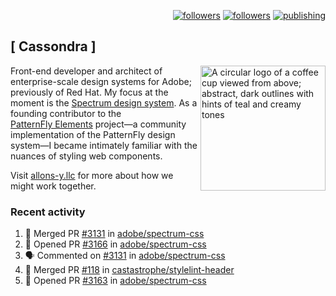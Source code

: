 <p align="right"><a rel="me" href="https://front-end.social/@castastrophe">
    <img alt="followers" title="Follow me on Mastodon" src="https://img.shields.io/mastodon/follow/109297102751309835?domain=https%3A%2F%2Ffront-end.social&label=Follow&logo=mastodon&logoColor=white&style=for-the-badge&labelColor=008080&color=006969"/></a>
  <a href="https://codepen.io/castastrophe/">
    <img alt="followers" title="Follow me on CodePen" src="https://img.shields.io/badge/23-1?color=640464&labelColor=7c007c&style=for-the-badge&logo=codepen&label=Follow"/></a>
<a href="https://castastrophe.medium.com/">
    <img alt="publishing" title="View articles on Medium" src="https://img.shields.io/badge/107-1?color=666&labelColor=444&label=subscribe&logo=medium&logoColor=white&style=for-the-badge"/></a>
</p>

## [&nbsp;Cassondra&nbsp;]

<img align="right" src="https://github-production-user-asset-6210df.s3.amazonaws.com/1840295/253016758-ba468774-1cd3-42c2-8f43-947b5eeb5edf.png" height="200" alt="A circular logo of a coffee cup viewed from above; abstract, dark outlines with hints of teal and creamy tones">

Front-end developer and architect of enterprise-scale design systems for Adobe; previously of Red Hat. My focus at the moment is the [Spectrum design system](https://github.com/adobe/spectrum-css). As a founding contributor to the [PatternFly&nbsp;Elements](https://github.com/patternfly/patternfly-elements) project&mdash;a community implementation of the PatternFly design system&mdash;I became intimately familiar with the nuances of styling web components.

Visit [allons-y.llc](http://allons-y.llc/) for more about how we might work together.

### Recent activity

<!--START_SECTION:activity-->
1. 🎉 Merged PR [#3131](https://github.com/adobe/spectrum-css/pull/3131) in [adobe/spectrum-css](https://github.com/adobe/spectrum-css)
2. 💪 Opened PR [#3166](https://github.com/adobe/spectrum-css/pull/3166) in [adobe/spectrum-css](https://github.com/adobe/spectrum-css)
3. 🗣 Commented on [#3131](https://github.com/adobe/spectrum-css/pull/3131#issuecomment-2376920541) in [adobe/spectrum-css](https://github.com/adobe/spectrum-css)
4. 🎉 Merged PR [#118](https://github.com/castastrophe/stylelint-header/pull/118) in [castastrophe/stylelint-header](https://github.com/castastrophe/stylelint-header)
5. 💪 Opened PR [#3163](https://github.com/adobe/spectrum-css/pull/3163) in [adobe/spectrum-css](https://github.com/adobe/spectrum-css)
<!--END_SECTION:activity-->
